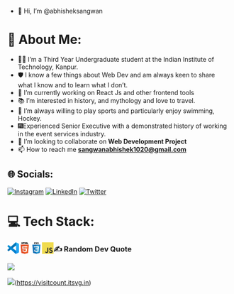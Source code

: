 - 👋 Hi, I’m @abhisheksangwan


<!---
abhisheksangwan/abhisheksangwan is a ✨ special ✨ repository because its `README.md` (this file) appears on your GitHub profile.
You can click the Preview link to take a look at your changes.
--->
# 💫 About Me:
- 👨‍💻 I’m a Third Year Undergraduate student at the Indian Institute of Technology, Kanpur. 
- 🛡️ I know a few things about Web Dev and am always keen to share what I know and to learn what I don’t.
- 🔭 I’m currently working on React Js and other frontend tools
- 📚 I’m interested in history, and mythology and love to travel.
- 🤽 I’m always willing to play sports and particularly enjoy swimming, Hockey.
- 🎆Experienced Senior Executive with a demonstrated history of working in the event services industry.
- 👯 I’m looking to collaborate on **Web Development Project**
- 📫 How to reach me **[sangwanabhishek1020@gmail.com](mailto:sangwanabhishek1020@gmail.com)**


## 🌐 Socials:
[![Instagram](https://img.shields.io/badge/Instagram-%23E4405F.svg?logo=Instagram&logoColor=white)](https://instagram.com/abhishek.abhi.17) [![LinkedIn](https://img.shields.io/badge/LinkedIn-%230077B5.svg?logo=linkedin&logoColor=white)](https://linkedin.com/in/abhishek-sangwan) [![Twitter](https://img.shields.io/badge/Twitter-%231DA1F2.svg?logo=Twitter&logoColor=white)](https://twitter.com/AbhishekSangwn)

# 💻 Tech Stack:
<!-- ![CSS3](https://img.shields.io/badge/css3-%231572B6.svg?style=for-the-badge&logo=css3&logoColor=white) ![HTML5](https://img.shields.io/badge/html5-%23E34F26.svg?style=for-the-badge&logo=html5&logoColor=white) ![JavaScript](https://img.shields.io/badge/javascript-%23323330.svg?style=for-the-badge&logo=javascript&logoColor=%23F7DF1E) ![React](https://img.shields.io/badge/react-%2320232a.svg?style=for-the-badge&logo=react&logoColor=%2361DAFB)  -->
<img align="left" alt="Visual Studio Code" width="26px" src="https://raw.githubusercontent.com/github/explore/80688e429a7d4ef2fca1e82350fe8e3517d3494d/topics/visual-studio-code/visual-studio-code.png" />
<img align="left" alt="HTML5" width="26px" src="https://raw.githubusercontent.com/github/explore/80688e429a7d4ef2fca1e82350fe8e3517d3494d/topics/html/html.png" />
<img align="left" alt="CSS3" width="26px" src="https://raw.githubusercontent.com/github/explore/80688e429a7d4ef2fca1e82350fe8e3517d3494d/topics/css/css.png" />
<img align="left" alt="JavaScript" width="26px" src="https://raw.githubusercontent.com/github/explore/80688e429a7d4ef2fca1e82350fe8e3517d3494d/topics/javascript/javascript.png" />



### ✍️ Random Dev Quote
![](https://quotes-github-readme.vercel.app/api?type=horizontal&theme=radical)

[![](https://visitcount.itsvg.in/api?id=abhisheksangwan&label=Profile%20Views&color=0&icon=0&pretty=false)](https://visitcount.itsvg.in)(https://visitcount.itsvg.in)
